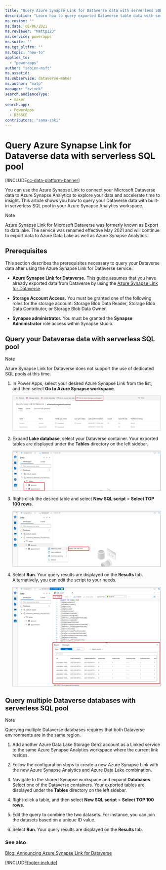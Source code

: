 ```yaml
---
title: "Query Azure Synapse Link for Dataverse data with serverless SQL pool | MicrosoftDocs"
description: "Learn how to query exported Dataverse table data with serverless SQL pool"
ms.custom: ""
ms.date: 08/06/2021
ms.reviewer: "Mattp123"
ms.service: powerapps
ms.suite: ""
ms.tgt_pltfrm: ""
ms.topic: "how-to"
applies_to: 
  - "powerapps"
author: "sabinn-msft"
ms.assetid: 
ms.subservice: dataverse-maker
ms.author: "matp"
manager: "kvivek"
search.audienceType: 
  - maker
search.app: 
  - PowerApps
  - D365CE
contributors: "sama-zaki"
---
```


# Query Azure Synapse Link for Dataverse data with serverless SQL pool

[!INCLUDE[cc-data-platform-banner](../../includes/cc-data-platform-banner.md)]

You can use the Azure Synapse Link to connect your Microsoft Dataverse data to Azure Synapse Analytics to explore your data and accelerate time to insight. This article shows you how to query your Dataverse data with built-in serverless SQL pool in your Azure Synapse Analytics workspace.

> [!NOTE]
> Azure Synapse Link for Microsoft Dataverse was formerly known as Export to data lake. The service was renamed effective May 2021 and will continue to export data to Azure Data Lake as well as Azure Synapse Analytics.

## Prerequisites

This section describes the prerequisites necessary to query your Dataverse data after using the Azure Synapse Link for Dataverse service.

- **Azure Synapse Link for Dataverse.** This guide assumes that you have already exported data from Dataverse by using the [Azure Synapse Link for Dataverse](export-to-data-lake.md).

- **Storage Account Access.** You must be granted one of the following roles for the storage account: Storage Blob Data Reader, Storage Blob Data Contributor, or Storage Blob Data Owner.

- **Synapse administrator.** You must be granted the **Synapse Administrator** role access within Synapse studio.

## Query your Dataverse data with serverless SQL pool

> [!NOTE]
> Azure Synapse Link for Dataverse does not support the use of dedicated SQL pools at this time.

1. In Power Apps, select your desired Azure Synapse Link from the list, and then select **Go to Azure Synapse workspace**.

    ![Go to workspace.](media/go-to-workspace.png "Go to workspace")

2. Expand **Lake database**, select your Dataverse container. Your exported tables are displayed under the **Tables** directory on the left sidebar.

    ![Find tables in Synapse.](media/find-tables-synapse.png "Find tables in Synapse")

3. Right-click the desired table and select **New SQL script** > **Select TOP 100 rows**.

    ![Select top rows.](media/select-top-rows.png "Select top rows")

4. Select **Run**. Your query results are displayed on the **Results** tab. Alternatively, you can edit the script to your needs.

    ![Run query.](media/run-query.png "Run query")

## Query multiple Dataverse databases with serverless SQL pool

> [!NOTE]
> Querying multiple Dataverse databases requires that both Dataverse environments are in the same region.

1. Add another Azure Data Lake Storage Gen2 account as a Linked service to the same Azure Synapse Analytics workspace where the current link resides.

2. Follow the configuration steps to create a new Azure Synapse Link with the new Azure Synapse Analytics and Azure Data Lake combination.

3. Navigate to the shared Synapse workspace and expand **Databases**. Select one of the Dataverse containers. Your exported tables are displayed under the **Tables** directory on the left sidebar.

4. Right-click a table, and then select **New SQL script** > **Select TOP 100 rows**.

5. Edit the query to combine the two datasets. For instance, you can join the datasets based on a unique ID value.

6. Select **Run**. Your query results are displayed on the **Results** tab.

### See also

[Blog: Announcing Azure Synapse Link for Dataverse](https://aka.ms/synapse-dataverse)

[!INCLUDE[footer-include](../../includes/footer-banner.md)]
